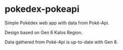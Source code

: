 # pokedex-pokeapi

Simple Pokédex web app with data from Poké-Api.

Design based on Gen 6 Kalos Region.

Data gathered from Poké-Api is up-to-date with Gen 8.
